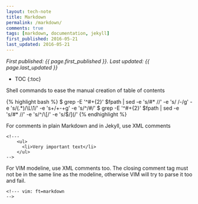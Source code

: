 ```yaml
---
layout: tech-note
title: Markdown
permalink: /markdown/
comments: true
tags: [markdown, documentation, jekyll]
first_published: 2016-05-21
last_updated: 2016-05-21
---
```


*First published: {{ page.first_published }}. Last updated: {{ page.last_updated }}*

* TOC
{:toc}

Shell commands to ease the manual creation of table of contents

{% highlight bash %}
$ grep -E '^\#+{2}' $fpath | sed -e 's/#* //' -e 's/ /-/g' -e 's/\(.*\)/\L\1/' -e 's+/+-+g' -e 's/^/#/'
$ grep -E '^\#+{2}' $fpath | sed -e 's/#* //' -e 's/^/\[/' -e 's/$/\]\(/'
{% endhighlight %}

For comments in plain Markdown and in Jekyll, use XML comments

    <!---
        <ul>
          <li>Very important text</li>
        </ul>
    -->

For VIM modeline, use XML comments too. The closing comment tag must not be in
the same line as the modeline, otherwise VIM will try to parse it too and fail.

    <!--- vim: ft=markdown
    -->

